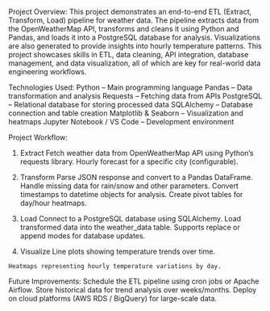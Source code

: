 Project Overview:
This project demonstrates an end-to-end ETL (Extract, Transform, Load) pipeline for weather data. The pipeline extracts data from the OpenWeatherMap API, transforms and cleans it using Python and Pandas, and loads it into a PostgreSQL database for analysis. Visualizations are also generated to provide insights into hourly temperature patterns. This project showcases skills in ETL, data cleaning, API integration, database management, and data visualization, all of which are key for real-world data engineering workflows.

Technologies Used:
  Python – Main programming language
  Pandas – Data transformation and analysis
  Requests – Fetching data from APIs
  PostgreSQL – Relational database for storing processed data
  SQLAlchemy – Database connection and table creation
  Matplotlib & Seaborn – Visualization and heatmaps
  Jupyter Notebook / VS Code – Development environment

Project Workflow:
  1. Extract
    Fetch weather data from OpenWeatherMap API using Python’s requests library.
    Hourly forecast for a specific city (configurable).
  
  2. Transform
    Parse JSON response and convert to a Pandas DataFrame.
    Handle missing data for rain/snow and other parameters.
    Convert timestamps to datetime objects for analysis.
    Create pivot tables for day/hour heatmaps.
  
  3. Load
    Connect to a PostgreSQL database using SQLAlchemy.
    Load transformed data into the weather_data table.
    Supports replace or append modes for database updates.
  
  4. Visualize
    Line plots showing temperature trends over time.

    Heatmaps representing hourly temperature variations by day.

Future Improvements:
  Schedule the ETL pipeline using cron jobs or Apache Airflow.
  Store historical data for trend analysis over weeks/months.
  Deploy on cloud platforms (AWS RDS / BigQuery) for large-scale data.




